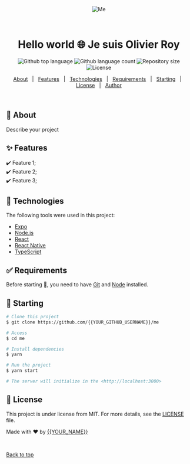 <div align="center" id="top"> 
  <img src="https://github.com/Olivieroy/me/blob/main/assets/Logo.png" alt="Me" />

  &#xa0;

  <!-- <a href="https://me.netlify.app">Demo</a> -->
</div>

<h1 align="center">Hello world 🌐 Je suis Olivier Roy</h1>

<p align="center">
  <img alt="Github top language" src="https://img.shields.io/github/languages/top/{{YOUR_GITHUB_USERNAME}}/me?color=56BEB8">

  <img alt="Github language count" src="https://img.shields.io/github/languages/count/{{YOUR_GITHUB_USERNAME}}/me?color=56BEB8">

  <img alt="Repository size" src="https://img.shields.io/github/repo-size/{{YOUR_GITHUB_USERNAME}}/me?color=56BEB8">

  <img alt="License" src="https://img.shields.io/github/license/{{YOUR_GITHUB_USERNAME}}/me?color=56BEB8">

  <!-- <img alt="Github issues" src="https://img.shields.io/github/issues/{{YOUR_GITHUB_USERNAME}}/me?color=56BEB8" /> -->

  <!-- <img alt="Github forks" src="https://img.shields.io/github/forks/{{YOUR_GITHUB_USERNAME}}/me?color=56BEB8" /> -->

  <!-- <img alt="Github stars" src="https://img.shields.io/github/stars/{{YOUR_GITHUB_USERNAME}}/me?color=56BEB8" /> -->
</p>

<!-- Status -->

<!-- <h4 align="center"> 
	🚧  Me 🚀 Under construction...  🚧
</h4> 

<hr> -->

<p align="center">
  <a href="#dart-about">About</a> &#xa0; | &#xa0; 
  <a href="#sparkles-features">Features</a> &#xa0; | &#xa0;
  <a href="#rocket-technologies">Technologies</a> &#xa0; | &#xa0;
  <a href="#white_check_mark-requirements">Requirements</a> &#xa0; | &#xa0;
  <a href="#checkered_flag-starting">Starting</a> &#xa0; | &#xa0;
  <a href="#memo-license">License</a> &#xa0; | &#xa0;
  <a href="https://github.com/{{YOUR_GITHUB_USERNAME}}" target="_blank">Author</a>
</p>

<br>

## :dart: About ##

Describe your project

## :sparkles: Features ##

:heavy_check_mark: Feature 1;\
:heavy_check_mark: Feature 2;\
:heavy_check_mark: Feature 3;

## :rocket: Technologies ##

The following tools were used in this project:

- [Expo](https://expo.io/)
- [Node.js](https://nodejs.org/en/)
- [React](https://pt-br.reactjs.org/)
- [React Native](https://reactnative.dev/)
- [TypeScript](https://www.typescriptlang.org/)

## :white_check_mark: Requirements ##

Before starting :checkered_flag:, you need to have [Git](https://git-scm.com) and [Node](https://nodejs.org/en/) installed.

## :checkered_flag: Starting ##

```bash
# Clone this project
$ git clone https://github.com/{{YOUR_GITHUB_USERNAME}}/me

# Access
$ cd me

# Install dependencies
$ yarn

# Run the project
$ yarn start

# The server will initialize in the <http://localhost:3000>
```

## :memo: License ##

This project is under license from MIT. For more details, see the [LICENSE](LICENSE.md) file.


Made with :heart: by <a href="https://github.com/{{YOUR_GITHUB_USERNAME}}" target="_blank">{{YOUR_NAME}}</a>

&#xa0;

<a href="#top">Back to top</a>
